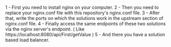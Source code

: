 1 - First you need to install nginx on your computer.
2 - Then you need to replace your nginx.conf file with this repository's nginx.conf file.
3 - After that, write the ports on which the solutions work in the upstream section of nginx.conf file.
4 - Finally access the same endpoints of these two solutions via the nginx server's endpoint. ( Like https://localhost:8080/api/First/getValue )
5 - And there you have a solution based load balancer.
